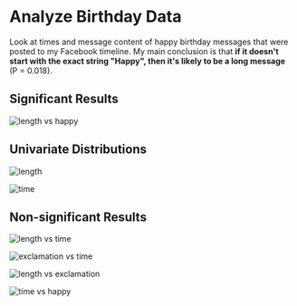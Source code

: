 Analyze Birthday Data
========================

Look at times and message content of happy birthday messages that were
posted to my Facebook timeline. My main conclusion is that **if it
doesn't start with the exact string "Happy", then it's likely to be a
long message** (P = 0.018).

Significant Results
----

![length vs happy](https://dl.dropboxusercontent.com/u/38640281/github_img/birthday/6%20length%20vs%20happy.png)

Univariate Distributions
-----

![length](https://dl.dropboxusercontent.com/u/38640281/github_img/birthday/1%20length.png)

![time](https://dl.dropboxusercontent.com/u/38640281/github_img/birthday/2%20time.png)

Non-significant Results
----

![length vs time](https://dl.dropboxusercontent.com/u/38640281/github_img/birthday/3%20length%20vs%20time.png)

![exclamation vs time](https://dl.dropboxusercontent.com/u/38640281/github_img/birthday/4%20exclamation%20vs%20time.png)

![length vs exclamation](https://dl.dropboxusercontent.com/u/38640281/github_img/birthday/5%20length%20vs%20exclamation.png)

![time vs happy](https://dl.dropboxusercontent.com/u/38640281/github_img/birthday/7%20time%20vs%20happy.png)
